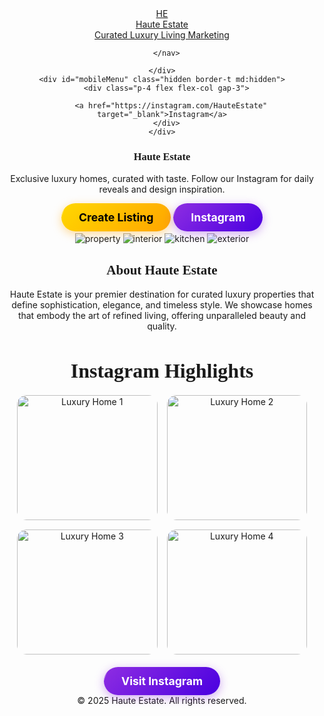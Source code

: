 
<html lang="en">
<head>
  <meta charset="utf-8">
  <meta name="viewport" content="width=device-width,initial-scale=1">
  <title>Haute Estate</title>
  <link href="https://fonts.googleapis.com/css2?family=Playfair+Display:wght@400;600;700&family=Inter:wght@300;400;600&display=swap" rel="stylesheet">
  <meta name="description" content="Haute Estate — Curated luxury homes & lifestyle. Follow @HauteEstate on Instagram.">
  <!-- Tailwind via CDN -->
  <script src="https://cdn.tailwindcss.com"></script>
  <style>
    :root{--accent:#b8860b; --bg:#0b0b0b}
    body{font-family:Inter, system-ui, -apple-system, 'Segoe UI', Roboto, 'Helvetica Neue', Arial}
    h1,h2,h3{font-family:'Playfair Display', serif}
  </style>
</head>
<body class="bg-white text-gray-900">
  <!-- NAV -->
  <header class="border-b">
    <div class="max-w-6xl mx-auto flex items-center justify-between p-6">
      <a href="#" class="flex items-center gap-3">
        <div class="w-10 h-10 rounded-full bg-black text-white flex items-center justify-center font-semibold">HE</div>
        <div>
          <div class="text-sm font-semibold">Haute Estate</div>
          <div class="text-xs text-gray-500">Curated Luxury Living Marketing</div>
        </div>
      </a>
      <nav class="hidden md:flex gap-6 items-center text-sm">
        
      </nav>
      
    </div>
    <div id="mobileMenu" class="hidden border-t md:hidden">
      <div class="p-4 flex flex-col gap-3">
        
        <a href="https://instagram.com/HauteEstate" target="_blank">Instagram</a>
      </div>
    </div>
  

  <!-- HERO -->
  <section class="bg-[url('https://images.unsplash.com/photo-1560448204-e02f11c3d0e2?q=80&w=1600&auto=format&fit=crop&ixlib=rb-4.0.3&s=0a2f7d0f1a2cbb4a4b0b6b5ea4fb6d5b')] bg-cover bg-center">
    <div class="backdrop-brightness-75">
      <div class="max-w-6xl mx-auto p-12 text-white flex flex-col md:flex-row items-center gap-8">
        <div class="md:w-1/2">
          <h1 class="text-4xl md:text-5xl font-bold leading-tight">Haute Estate</h1>
          <p class="mt-4 text-lg max-w-lg">Exclusive luxury homes, curated with taste. Follow our Instagram for daily reveals and design inspiration.</p>
          <div class="mt-6 flex gap-3">
            <a href="#listings" class="create-listing-btn">Create Listing</a>

<style>
.create-listing-btn,
.insta-btn {
  display: inline-block;
  padding: 12px 28px;
  font-weight: bold;
  border-radius: 50px;
  text-decoration: none;
  font-size: 1.1rem;
  transition: all 0.3s ease;
  position: relative;
  overflow: hidden;
  white-space: nowrap; /* Prevents text wrapping */
}

/* Create Listing Colors */
.create-listing-btn {
  background: linear-gradient(135deg, gold, orange);
  color: black;
  box-shadow: 0 4px 15px rgba(255, 165, 0, 0.4);
}
.create-listing-btn::before {
  content: '';
  position: absolute;
  top: 0;
  left: -100%;
  width: 100%;
  height: 100%;
  background: rgba(255,255,255,0.4);
  transform: skewX(-20deg);
  transition: left 0.4s ease;
}
.create-listing-btn:hover {
  transform: scale(1.08);
  box-shadow: 0 6px 20px rgba(255, 165, 0, 0.7);
}
.create-listing-btn:hover::before {
  left: 100%;
}
</style>
  <a href="https://instagram.com/hauteestatesla" target="_blank" class="insta-btn">
  Instagram
</a>

<style>
/* Instagram Button Colors */
.insta-btn {
  background: linear-gradient(135deg, #8e2de2, #4a00e0);
  color: white;
  box-shadow: 0 4px 15px rgba(142, 45, 226, 0.4);
}
.insta-btn::before {
  content: '';
  position: absolute;
  top: 0;
  left: -100%;
  width: 100%;
  height: 100%;
  background: rgba(255,255,255,0.3);
  transform: skewX(-20deg);
  transition: left 0.4s ease;
}
.insta-btn:hover {
  transform: scale(1.08);
  box-shadow: 0 6px 20px rgba(142, 45, 226, 0.7);
}
.insta-btn:hover::before {
  left: 100%;
}

/* MOBILE FIXES */
@media (max-width: 600px) {
  .insta-btn {
    font-size: 0.95rem; /* Slightly smaller text */
    padding: 10px 20px; /* Less padding for narrower width */
  }
}
</style>
 </div>
        </div>
        <div class="md:w-1/2 grid grid-cols-2 gap-3">
          <!-- small preview images -->
          <img src="https://images.unsplash.com/photo-1600585154340-be6161a56a0c?q=80&w=800&auto=format&fit=crop&ixlib=rb-4.0.3&s=8c3c1b2e4f1a3bdc" alt="property" class="w-full h-40 object-cover rounded-lg">
          <img src="https://images.unsplash.com/photo-1554995207-c18c203602cb?q=80&w=800&auto=format&fit=crop&ixlib=rb-4.0.3&s=7d6e0c7f5f6b8d9a" alt="interior" class="w-full h-40 object-cover rounded-lg">
          <img src="https://www.thespruce.com/thmb/WGM65rvygcSai-Ag-tRiGoTf6HM=/1500x0/filters:no_upscale():max_bytes(150000):strip_icc()/DSC_5074-dc2cec8d1ad74622a6ac19b21f93a1eb.jpg" alt="kitchen" class="w-full h-40 object-cover rounded-lg">
          <img src="https://tomlencustomhomes.com/wp-content/uploads/2021/04/Design-the-Ultimate-Luxury-Backyard-for-Your-Family14.jpg" alt="exterior" class="w-full h-40 object-cover rounded-lg">
        </div>
      </div>
    </div>
  </section>


  <!-- Hero -->
  
  

  <!-- About -->
  <section>
    <h2>About Haute Estate</h2>
    <p>
      Haute Estate is your premier destination for curated luxury properties that define sophistication, elegance, and timeless style. We showcase homes that embody the art of refined living, offering unparalleled beauty and quality.
    </p>
  </section>

  <!-- Instagram Preview -->
<section>
  <h2 style="text-align:center; font-size:2rem; margin-bottom:20px;">Instagram Highlights</h2>
  <div class="instagram-grid">
    <img src="insta1.jpg" alt="Luxury Home 1">
    <img src="insta2.jpg" alt="Luxury Home 2">
    <img src="insta3.jpg" alt="Luxury Home 3">
    <img src="insta4.jpg" alt="Luxury Home 4">
  </div>
</section>

<style>
.instagram-grid {
  display: grid;
  grid-template-columns: repeat(auto-fit, minmax(200px, 1fr));
  gap: 15px;
  padding: 0 20px;
}

.instagram-grid img {
  width: 100%;
  height: 200px;
  object-fit: cover;
  border-radius: 15px;
  transition: transform 0.3s ease, box-shadow 0.3s ease;
}

.instagram-grid img:hover {
  transform: scale(1.05);
  box-shadow: 0 8px 20px rgba(0,0,0,0.3);
}
</style>
  </div>
    <div style="text-align: center; margin-top: 20px;">
      <a href="https://instagram.com/hauteestatesla" target="_blank" class="insta-btn">
    Visit Instagram
</a>

<style>
.insta-btn {
  display: inline-block;
  padding: 12px 28px;
  background: linear-gradient(135deg, #8e2de2, #4a00e0);
  color: white;
  font-weight: bold;
  border-radius: 50px;
  text-decoration: none;
  font-size: 1.1rem;
  box-shadow: 0 4px 15px rgba(142, 45, 226, 0.4);
  transition: all 0.3s ease;
  position: relative;
  overflow: hidden;
}

.insta-btn::before {
  content: '';
  position: absolute;
  top: 0;
  left: -100%;
  width: 100%;
  height: 100%;
  background: rgba(255,255,255,0.3);
  transform: skewX(-20deg);
  transition: left 0.4s ease;
}

.insta-btn:hover {
  transform: scale(1.08);
  box-shadow: 0 6px 20px rgba(142, 45, 226, 0.7);
}

.insta-btn:hover::before {
  left: 100%;
}
</style>
<div>
<div>
<div>
  <!-- Footer -->
  <footer>
    &copy; 2025 Haute Estate. All rights reserved.
  </footer>


